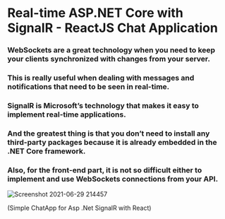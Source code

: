 # Real-time ASP.NET Core with SignalR - ReactJS Chat Application

### WebSockets are a great technology when you need to keep your clients synchronized with changes from your server.
### This is really useful when dealing with messages and notifications that need to be seen in real-time.
### SignalR is Microsoft’s technology that makes it easy to implement real-time applications.
### And the greatest thing is that you don’t need to install any third-party packages because it is already embedded in the .NET Core framework.
### Also, for the front-end part, it is not so difficult either to implement and use WebSockets connections from your API.

![Screenshot 2021-06-29 214457](https://user-images.githubusercontent.com/29182508/123828412-45057380-d923-11eb-97fe-1c0b7e169a93.png)

(Simple ChatApp for Asp .Net SignalR with React)
